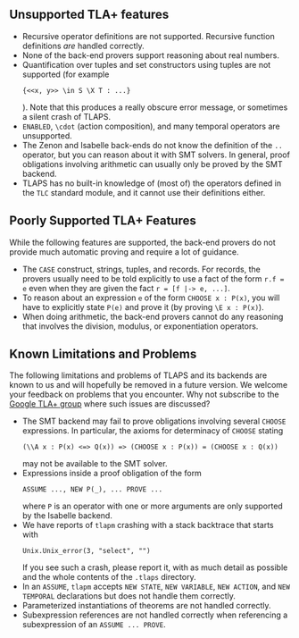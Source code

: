 ## Unsupported TLA+ features
<div class="hr"></div>

- Recursive operator definitions are not supported. Recursive function
  definitions *are* handled correctly.
- None of the back-end provers support reasoning about real numbers.
- Quantification over tuples and set constructors using tuples are not
  supported (for example
  ```tla
  {<<x, y>> \in S \X T : ...}
  ```
  ). Note that this produces a really obscure error message, or
  sometimes a silent crash of TLAPS.
- `ENABLED`, `\cdot` (action composition), and many temporal operators
  are unsupported.
- The Zenon and Isabelle back-ends do not know the definition of the
  `..` operator, but you can reason about it with SMT solvers. In
  general, proof obligations involving arithmetic can usually only be
  proved by the SMT backend.
- TLAPS has no built-in knowledge of (most of) the operators defined
  in the `TLC` standard module, and it cannot use their definitions
  either.


## Poorly Supported TLA+ Features
<div class="hr"></div>

While the following features are supported, the back-end provers do not
provide much automatic proving and require a lot of guidance.

- The `CASE` construct, strings, tuples, and records. For records, the
  provers usually need to be told explicitly to use a fact of the form
  `r.f = e` even when they are given the fact `r = [f |-> e, ...]`.
- To reason about an expression `e` of the form `CHOOSE x : P(x)`, you
  will have to explicitly state `P(e)` and prove it (by proving
  `\E x : P(x)`).
- When doing arithmetic, the back-end provers cannot do any reasoning
  that involves the division, modulus, or exponentiation operators.


## Known Limitations and Problems
<div class="hr"></div>

The following limitations and problems of TLAPS and its backends are
known to us and will hopefully be removed in a future version. We
welcome your feedback on problems that you encounter. Why not subscribe
to the [Google TLA+ group](
    https://groups.google.com/forum/#!forum/tlaplus)
where such issues are discussed?

- The SMT backend may fail to prove obligations involving several
  `CHOOSE` expressions. In particular, the axioms for determinacy of
  `CHOOSE` stating
  ```tla
  (\\A x : P(x) <=> Q(x)) => (CHOOSE x : P(x)) = (CHOOSE x : Q(x))
  ```
  may not be available to the SMT solver.
- Expressions inside a proof obligation of the form
  ```tla
  ASSUME ..., NEW P(_), ... PROVE ...
  ```
  where `P` is an operator with one or more arguments are only supported
  by the Isabelle backend.
- We have reports of `tlapm` crashing with a stack backtrace that
  starts with
  ```tla
  Unix.Unix_error(3, "select", "")
  ```
  If you see such a crash, please report it, with as much detail as
  possible and the whole contents of the `.tlaps` directory.
- In an `ASSUME`, `tlapm` accepts `NEW STATE`, `NEW VARIABLE`, `NEW ACTION`,
  and `NEW TEMPORAL` declarations but does not handle them correctly.
- Parameterized instantiations of theorems are not handled correctly.
- Subexpression references are not handled correctly when referencing
  a subexpression of an `ASSUME ... PROVE`.
